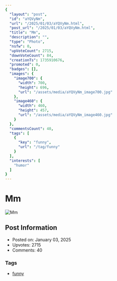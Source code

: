 ```yaml
---
{
  "layout": "post",
  "id": "aYQVyNm",
  "url": "/2025/01/03/aYQVyNm.html",
  "post_url": "/2025/01/03/aYQVyNm.html",
  "title": "Mm",
  "description": "",
  "type": "Photo",
  "nsfw": 0,
  "upVoteCount": 2715,
  "downVoteCount": 84,
  "creationTs": 1735910676,
  "promoted": 0,
  "badges": [],
  "images": {
    "image700": {
      "width": 700,
      "height": 696,
      "url": "/assets/media/aYQVyNm_image700.jpg"
    },
    "image460": {
      "width": 460,
      "height": 457,
      "url": "/assets/media/aYQVyNm_image460.jpg"
    }
  },
  "commentsCount": 40,
  "tags": [
    {
      "key": "funny",
      "url": "/tag/funny"
    }
  ],
  "interests": [
    "humor"
  ]
}
---
```


# Mm

![Mm](/assets/media/aYQVyNm_image700.jpg)

## Post Information

- Posted on: January 03, 2025
- Upvotes: 2715
- Comments: 40

### Tags

- [funny](/tag/funny)
